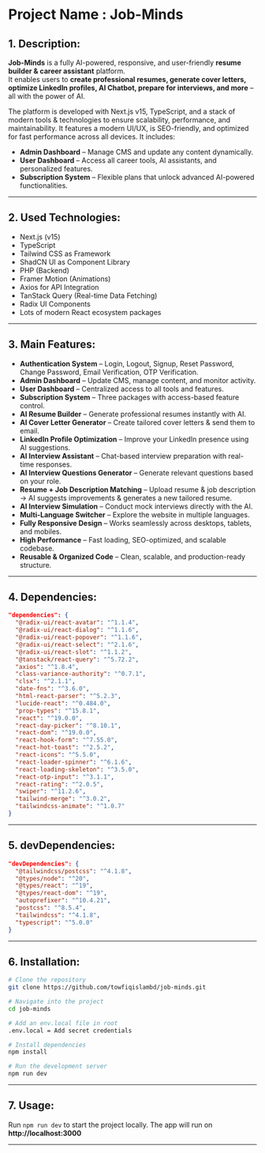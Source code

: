# Project Name : Job-Minds

## 1. Description:

**Job-Minds** is a fully AI-powered, responsive, and user-friendly **resume
builder & career assistant** platform.  
It enables users to **create professional resumes, generate cover letters,
optimize LinkedIn profiles, AI Chatbot, prepare for interviews, and more** – all with the
power of AI.

The platform is developed with Next.js v15, TypeScript, and a stack of modern
tools & technologies to ensure scalability, performance, and maintainability. It
features a modern UI/UX, is SEO-friendly, and optimized for fast performance
across all devices. It includes:

- **Admin Dashboard** – Manage CMS and update any content dynamically.
- **User Dashboard** – Access all career tools, AI assistants, and personalized
  features.
- **Subscription System** – Flexible plans that unlock advanced AI-powered
  functionalities.

---

## 2. Used Technologies:

- Next.js (v15)
- TypeScript
- Tailwind CSS as Framework
- ShadCN UI as Component Library
- PHP (Backend)
- Framer Motion (Animations)
- Axios for API Integration
- TanStack Query (Real-time Data Fetching)
- Radix UI Components
- Lots of modern React ecosystem packages

---

## 3. Main Features:

- **Authentication System** – Login, Logout, Signup, Reset Password, Change
  Password, Email Verification, OTP Verification.
- **Admin Dashboard** – Update CMS, manage content, and monitor activity.
- **User Dashboard** – Centralized access to all tools and features.
- **Subscription System** – Three packages with access-based feature control.
- **AI Resume Builder** – Generate professional resumes instantly with AI.
- **AI Cover Letter Generator** – Create tailored cover letters & send them to
  email.
- **LinkedIn Profile Optimization** – Improve your LinkedIn presence using AI
  suggestions.
- **AI Interview Assistant** – Chat-based interview preparation with real-time
  responses.
- **AI Interview Questions Generator** – Generate relevant questions based on
  your role.
- **Resume + Job Description Matching** – Upload resume & job description → AI
  suggests improvements & generates a new tailored resume.
- **AI Interview Simulation** – Conduct mock interviews directly with the AI.
- **Multi-Language Switcher** – Explore the website in multiple languages.
- **Fully Responsive Design** – Works seamlessly across desktops, tablets, and
  mobiles.
- **High Performance** – Fast loading, SEO-optimized, and scalable codebase.
- **Reusable & Organized Code** – Clean, scalable, and production-ready
  structure.

---

## 4. Dependencies:

```json
"dependencies": {
  "@radix-ui/react-avatar": "^1.1.4",
  "@radix-ui/react-dialog": "^1.1.6",
  "@radix-ui/react-popover": "^1.1.6",
  "@radix-ui/react-select": "^2.1.6",
  "@radix-ui/react-slot": "^1.1.2",
  "@tanstack/react-query": "^5.72.2",
  "axios": "^1.8.4",
  "class-variance-authority": "^0.7.1",
  "clsx": "^2.1.1",
  "date-fns": "^3.6.0",
  "html-react-parser": "^5.2.3",
  "lucide-react": "^0.484.0",
  "prop-types": "^15.8.1",
  "react": "^19.0.0",
  "react-day-picker": "^8.10.1",
  "react-dom": "^19.0.0",
  "react-hook-form": "^7.55.0",
  "react-hot-toast": "^2.5.2",
  "react-icons": "^5.5.0",
  "react-loader-spinner": "^6.1.6",
  "react-loading-skeleton": "^3.5.0",
  "react-otp-input": "^3.1.1",
  "react-rating": "^2.0.5",
  "swiper": "^11.2.6",
  "tailwind-merge": "^3.0.2",
  "tailwindcss-animate": "^1.0.7"
}
```

---

## 5. devDependencies:

```json
"devDependencies": {
  "@tailwindcss/postcss": "^4.1.8",
  "@types/node": "^20",
  "@types/react": "^19",
  "@types/react-dom": "^19",
  "autoprefixer": "^10.4.21",
  "postcss": "^8.5.4",
  "tailwindcss": "^4.1.8",
  "typescript": "^5.0.0"
}
```

---

## 6. Installation:

```bash
# Clone the repository
git clone https://github.com/towfiqislambd/job-minds.git

# Navigate into the project
cd job-minds

# Add an env.local file in root
.env.local = Add secret credentials

# Install dependencies
npm install

# Run the development server
npm run dev
```

---

## 7. Usage:

Run `npm run dev` to start the project locally. The app will run on
**http://localhost:3000**

---
